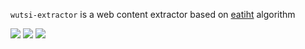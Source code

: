 `wutsi-extractor` is a web content extractor based on [eatiht](https://rodricios.github.io/eatiht/#the-original-algorithm) algorithm

![](https://github.com/wutsi/wutsi-extractor/workflows/master/badge.svg)
![](https://img.shields.io/badge/jdk-1.8-brightgreen.svg)
![](https://img.shields.io/badge/language-java-blue.svg)
